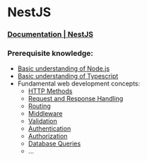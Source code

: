 # NestJS

### [Documentation | NestJS](https://github.com/shounoop/my-nestjs/tree/main/docs)

### Prerequisite knowledge:

- [Basic understanding of Node.js](https://github.com/shounoop/my-nestjs/tree/main/prerequisite-knowledge/nodejs)
- [Basic understanding of Typescript](https://github.com/shounoop/my-nestjs/tree/main/prerequisite-knowledge/typescript)
- Fundamental web development concepts:
  - [HTTP Methods](https://github.com/shounoop/my-nestjs/tree/main/prerequisite-knowledge/web-development/http-methods)
  - [Request and Response Handling](https://github.com/shounoop/my-nestjs/tree/main/prerequisite-knowledge/web-development/request-response-handling)
  - [Routing](https://github.com/shounoop/my-nestjs/tree/main/prerequisite-knowledge/web-development/routing)
  - [Middleware](https://github.com/shounoop/my-nestjs/tree/main/prerequisite-knowledge/web-development/middleware)
  - [Validation](https://github.com/shounoop/my-nestjs/tree/main/prerequisite-knowledge/web-development/validation)
  - [Authentication](https://github.com/shounoop/my-nestjs/tree/main/prerequisite-knowledge/web-development/authentication)
  - [Authorization](https://github.com/shounoop/my-nestjs/tree/main/prerequisite-knowledge/web-development/authorization)
  - [Database Queries](https://github.com/shounoop/my-nestjs/tree/main/prerequisite-knowledge/web-development/database-queries)
  - ...

